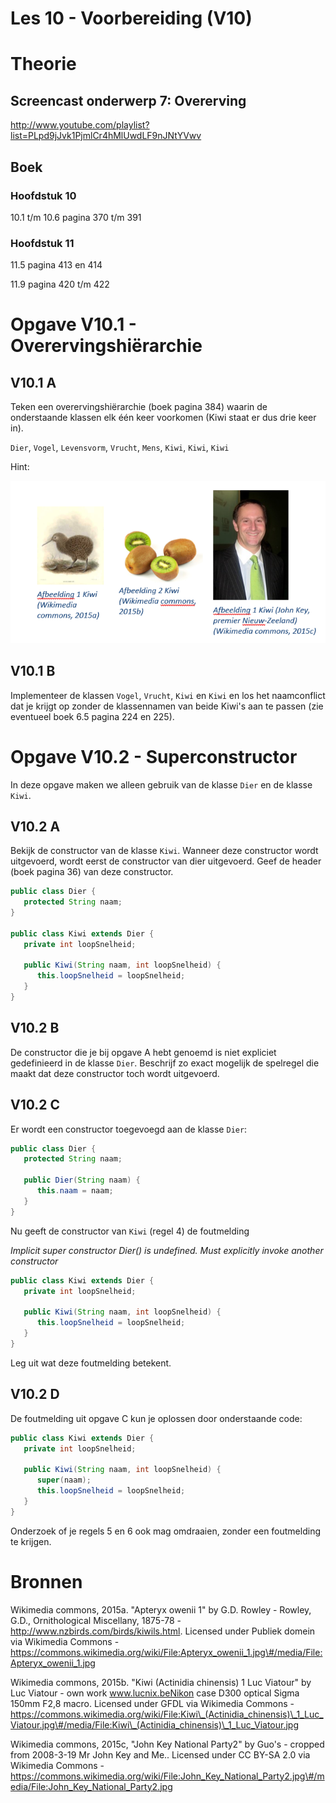 Les 10 - Voorbereiding (V10)
===

# Theorie

## Screencast onderwerp 7: Overerving

<http://www.youtube.com/playlist?list=PLpd9jJvk1PjmlCr4hMlUwdLF9nJNtYVwv>

## Boek

### Hoofdstuk 10

10.1 t/m 10.6 pagina 370 t/m 391

### Hoofdstuk 11

11.5 pagina 413 en 414

11.9 pagina 420 t/m 422


# Opgave V10.1 - Overervingshiërarchie

## V10.1 A

Teken een overervingshiërarchie (boek pagina 384) waarin de onderstaande klassen elk één keer voorkomen (Kiwi staat er dus drie keer in).

`Dier`, `Vogel`, `Levensvorm`, `Vrucht`, `Mens`, `Kiwi`, `Kiwi`, `Kiwi`

Hint:

![kiwis](images/media/kiwis.png)

## V10.1 B

Implementeer de klassen `Vogel`, `Vrucht`, `Kiwi`  en `Kiwi` en los het naamconflict dat je krijgt op zonder de klassennamen van beide Kiwi's aan te passen (zie eventueel boek 6.5 pagina 224 en 225).


# Opgave V10.2 - Superconstructor 

In deze opgave maken we alleen gebruik van de klasse `Dier` en de klasse `Kiwi`.

## V10.2 A

Bekijk de constructor van de klasse `Kiwi`. Wanneer deze constructor wordt uitgevoerd, wordt eerst de constructor van dier uitgevoerd. Geef de header (boek pagina 36) van deze constructor.

```java
public class Dier {
   protected String naam;
}

public class Kiwi extends Dier {
   private int loopSnelheid;

   public Kiwi(String naam, int loopSnelheid) {
      this.loopSnelheid = loopSnelheid;
   }
}
```

## V10.2 B

De constructor die je bij opgave A hebt genoemd is niet expliciet gedefinieerd in de klasse `Dier`. Beschrijf zo exact mogelijk de spelregel die maakt dat deze constructor toch wordt uitgevoerd.

## V10.2 C

Er wordt een constructor toegevoegd aan de klasse `Dier`:

```java
public class Dier {
   protected String naam;

   public Dier(String naam) {
      this.naam = naam;
   }
}
```

Nu geeft de constructor van `Kiwi` (regel 4) de foutmelding

*Implicit super constructor Dier() is undefined. Must explicitly invoke another constructor*

```java
public class Kiwi extends Dier {
   private int loopSnelheid;

   public Kiwi(String naam, int loopSnelheid) {
      this.loopSnelheid = loopSnelheid;
   }
}
```

Leg uit wat deze foutmelding betekent.

## V10.2 D

De foutmelding uit opgave C kun je oplossen door onderstaande code:

```java
public class Kiwi extends Dier {
   private int loopSnelheid;

   public Kiwi(String naam, int loopSnelheid) {
      super(naam);
      this.loopSnelheid = loopSnelheid;
   }
}
```

Onderzoek of je regels 5 en 6 ook mag omdraaien, zonder een foutmelding te krijgen.

# Bronnen

Wikimedia commons, 2015a. \"Apteryx owenii 1\" by G.D. Rowley - Rowley, G.D., Ornithological Miscellany, 1875-78 - http://www.nzbirds.com/birds/kiwils.html. Licensed under Publiek domein via Wikimedia Commons - https://commons.wikimedia.org/wiki/File:Apteryx_owenii_1.jpg\#/media/File:Apteryx_owenii_1.jpg

Wikimedia commons, 2015b. \"Kiwi (Actinidia chinensis) 1 Luc Viatour\" by Luc Viatour - own work www.lucnix.beNikon case D300 optical Sigma 150mm F2,8 macro. Licensed under GFDL via Wikimedia Commons - https://commons.wikimedia.org/wiki/File:Kiwi\_(Actinidia_chinensis)\_1_Luc_Viatour.jpg\#/media/File:Kiwi\_(Actinidia_chinensis)\_1_Luc_Viatour.jpg

Wikimedia commons, 2015c, \"John Key National Party2\" by Guo\'s - cropped from 2008-3-19 Mr John Key and Me.. Licensed under CC BY-SA 2.0 via Wikimedia Commons - https://commons.wikimedia.org/wiki/File:John_Key_National_Party2.jpg\#/media/File:John_Key_National_Party2.jpg